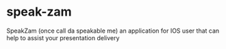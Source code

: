 # speak-zam
SpeakZam (once call da speakable me) an application for IOS user that can help to assist your presentation delivery
